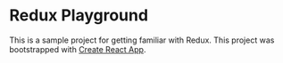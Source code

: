 # Redux Playground

This is a sample project for getting familiar with Redux. This project was bootstrapped with [Create React App](https://github.com/facebookincubator/create-react-app).

